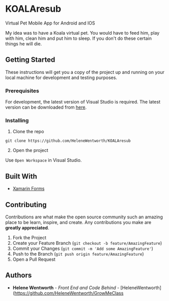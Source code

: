 # KOALAresub
Virtual Pet Mobile App for Android and IOS

My idea was to have a Koala virtual pet. You would have to feed him, play with him,
clean him and put him to sleep. If you don't do these certain things he will die.

## Getting Started

These instructions will get you a copy of the project up and running on your local machine for development and testing purposes.

### Prerequisites

For development, the latest version of Visual Studio is required. The latest version can be downloaded from [here](https://visualstudio.microsoft.com/downloads/).

<!--A step by step series of examples that tell you how to get a development env running-->
### Installing

1. Clone the repo
```
git clone https://github.com/HeleneWentworth/KOALAresub
```
2. Open the project

Use `Open Workspace` in Visual Studio.


## Built With

* [Xamarin Forms](https://docs.microsoft.com/en-us/xamarin/xamarin-forms/)


## Contributing

Contributions are what make the open source community such an amazing place to be learn, inspire, and create. Any contributions you make are **greatly appreciated**.

1. Fork the Project
2. Create your Feature Branch (`git checkout -b feature/AmazingFeature`)
3. Commit your Changes (`git commit -m 'Add some AmazingFeature'`)
4. Push to the Branch (`git push origin feature/AmazingFeature`)
5. Open a Pull Request

## Authors

* **Helene Wentworth** - *Front End and Code Behind* - [HeleneWentworth](https://github.com/HeleneWentworth/GrowMeClass
